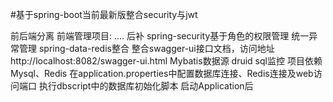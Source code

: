#基于spring-boot当前最新版整合security与jwt

前后端分离
前端管理项目: .... 后补
spring-security基于角色的权限管理
统一异常管理
spring-data-redis整合
整合swagger-ui接口文档，访问地址 http://localhost:8082/swagger-ui.html
Mybatis数据源
druid sql监控
项目依赖Mysql、Redis
在application.properties中配置数据库连接、Redis连接及web访问端口
执行dbscript中的数据库初始化脚本
启动Application后
